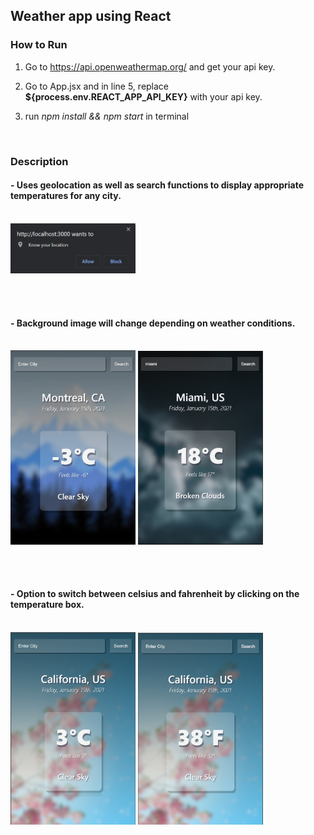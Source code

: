 ## Weather app using React

### How to Run

1. Go to <a>https://api.openweathermap.org/</a> and get your api key.

2. Go to App.jsx and in line 5, replace **${process.env.REACT_APP_API_KEY}** with your api key.

3. run <i>npm install && npm start</i> in terminal

<br>

### Description

#### - Uses geolocation as well as search functions to display appropriate temperatures for any city.

<br />

<img width='200' src='./src/assets/screenshots/geolocation.png' />

<br /> <br />

#### - Background image will change depending on weather conditions.

<br />

<img width='200' src='./src/assets/screenshots/sc1.png' />
<img width='200' src='./src/assets/screenshots/sc2.png' />

<br /><br />

#### - Option to switch between celsius and fahrenheit by clicking on the temperature box.

<br />

<img width='200' src='./src/assets/screenshots/sc4.png' />
<img width='200' src='./src/assets/screenshots/sc3.png' />

<br />
